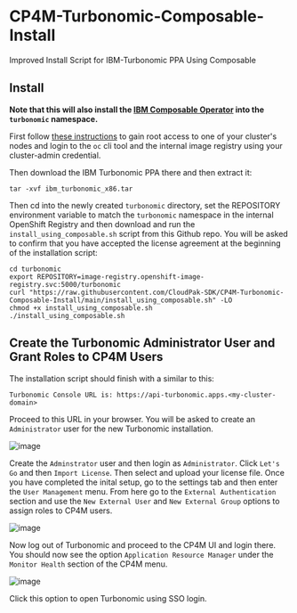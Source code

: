 # CP4M-Turbonomic-Composable-Install
Improved Install Script for IBM-Turbonomic PPA Using Composable

## Install
**Note that this will also install the [IBM Composable Operator](https://operatorhub.io/operator/composable-operator) into the `turbonomic` namespace.**

First follow [these instructions](https://docs.openshift.com/container-platform/4.5/registry/accessing-the-registry.html#registry-accessing-directly_accessing-the-registry) to gain root access to one of your cluster's nodes and login to the `oc` cli tool and the internal image registry using your cluster-admin credential.

Then download the IBM Turbonomic PPA there and then extract it:
```
tar -xvf ibm_turbonomic_x86.tar
```

Then cd into the newly created `turbonomic` directory, set the REPOSITORY environment variable to match the `turbonomic` namespace in the internal OpenShift Registry and then download and run the `install_using_composable.sh` script from this Github repo. You will be asked to confirm that you have accepted the license agreement at the beginning of the installation script:

```
cd turbonomic
export REPOSITORY=image-registry.openshift-image-registry.svc:5000/turbonomic
curl "https://raw.githubusercontent.com/CloudPak-SDK/CP4M-Turbonomic-Composable-Install/main/install_using_composable.sh" -LO
chmod +x install_using_composable.sh
./install_using_composable.sh
```

## Create the Turbonomic Administrator User and Grant Roles to CP4M Users
The installation script should finish with a similar to this:
```
Turbonomic Console URL is: https://api-turbonomic.apps.<my-cluster-domain>
```
Proceed to this URL in your browser. You will be asked to create an `Administrator` user for the new Turbonomic installation.

![image](https://user-images.githubusercontent.com/62120488/113747837-6b719500-96cd-11eb-909c-47a18659c107.png)

Create the `Adminstrator` user and then login as `Administrator`. Click `Let's Go` and then `Import License`. Then select and upload your license file. Once you have completed the inital setup, go to the settings tab and then enter the `User Management` menu. From here go to the `External Authentication` section and use the `New External User` and `New External Group` options to assign roles to CP4M users.

![image](https://user-images.githubusercontent.com/62120488/113749210-04ed7680-96cf-11eb-8aab-041b6e395e2c.png)

Now log out of Turbonomic and proceed to the CP4M UI and login there. You should now see the option `Application Resource Manager` under the `Monitor Health` section of the CP4M menu.

![image](https://user-images.githubusercontent.com/62120488/113748841-93152d00-96ce-11eb-9c7e-4a602ad92813.png)

Click this option to open Turbonomic using SSO login.


